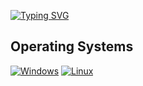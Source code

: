 [![Typing SVG](https://readme-typing-svg.demolab.com?size=25&duration=3000&pause=1500&color=F7C000&center=true&vCenter=true&width=600&lines=UNDER+CONSTRUCTION+:])](https://git.io/typing-svg)

## Operating Systems
<p>
 	<a href="#"><img alt="Windows" src="https://img.shields.io/badge/Windows-80DEEA?logo=windows&logoColor=white"></a>
	<a href="#"><img alt="Linux" src="https://img.shields.io/badge/Linux-FFB74D?logo=linux&logoColor=black"></a>
</p>
